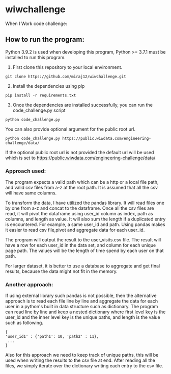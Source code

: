 # wiwchallenge

When I Work code challenge:

## How to run the program:

Python 3.9.2 is used when developing this program, Python >= 3.7.1 must be installed to run this program.

1) First clone this repository to your local environment.
```
git clone https://github.com/miraj12/wiwchallenge.git
```
2) Install the dependencies using pip
```
pip install -r requirements.txt
```
3) Once the dependencies are installed successfully, you can run the code_challenge.py script
```
python code_challenge.py
```

You can also provide optional argument for the public root url.
```
python code_challenge.py https://public.wiwdata.com/engineering-challenge/data/
```

If the optional public root url is not provided the default url will be used which is set to
https://public.wiwdata.com/engineering-challenge/data/


### Approach used:

The program expects a valid path which can be a http or a local file path, and valid csv files from a-z at the root path.
It is assumed that all the csv will have same columns.

To transform the data, I have utilized the pandas library. It will read files one by one from a-z and concat to the dataframe.
Once all the csv files are read, it will pivot the dataframe using user_id column as index, path as columns, and length as value.
It will also sum the length if a duplicated entry is encountered. For example, a same user_id and path.
Using pandas makes it easier to read csv file,pivot and aggregate data for each user_id.

The program will output the result to the user_visits.csv file. The result will have a row for each user_id in the data set, and column for each unique page path. 
The values will be the length of time spend by each user on that path.

For larger dataset, it is better to use a database to aggregate and get final results, because the data might not fit in the memory.


### Another approach:
If using external library such pandas is not possible, then the alternative approach is to read each file line by line and 
aggregate the data for each user in a python's built in data structure such as dictionary.
The program can read line by line and keep a nested dictionary where first level key is the user_id and the inner level key is the unique paths, and length is the value such as following.
```
{
'user_id1' : {'path1': 10, 'path2' : 11},
 ...
}
```

Also for this approach we need to keep track of unique paths, this will be used when writing the results to the csv file at end.
After reading all the files, we simply iterate over the dictionary writing each entry to the csv file.
